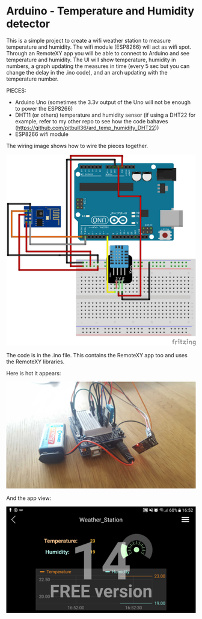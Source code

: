 # Arduino - Temperature and Humidity detector

This is a simple project to create a wifi weather station to measure temperature and humidity.
The wifi module (ESP8266) will act as wifi spot. Through an RemoteXY app you will be able to connect to Arduino and see temperature and humidity.
The UI will show temperature, humidity in numbers, a graph updating the measures in time (every 5 sec but you can change the delay in the .ino code),
and an arch updating with the temperature number.

PIECES:

- Arduino Uno (sometimes the 3.3v output of the Uno will not be enough to power the ESP8266)
- DHT11 (or others) temperature and humidity sensor (if using a DHT22 for example, refer to my other repo to see how the code bahaves (https://github.com/pitbull36/ard_temp_humidity_DHT22))
- ESP8266 wifi module

The wiring image shows how to wire the pieces together. 

![alt text](https://github.com/pitbull36/wifi_weather_station/blob/master/wifi_weather_station.png?raw=true)

The code is in the .ino file. This contains the RemoteXY app too and uses the RemoteXY libraries.

Here is hot it appears:

![alt text](https://github.com/pitbull36/wifi_weather_station/blob/master/arduino.jpg?raw=true)

And the app view:

![alt text](https://github.com/pitbull36/wifi_weather_station/blob/master/app_view.png?raw=true)
